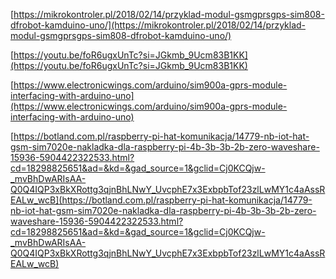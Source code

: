 [https://mikrokontroler.pl/2018/02/14/przyklad-modul-gsmgprsgps-sim808-dfrobot-kamduino-uno/](https://mikrokontroler.pl/2018/02/14/przyklad-modul-gsmgprsgps-sim808-dfrobot-kamduino-uno/)

  

[https://youtu.be/foR6ugxUnTc?si=JGkmb_9Ucm83B1KK](https://youtu.be/foR6ugxUnTc?si=JGkmb_9Ucm83B1KK)

  

[https://www.electronicwings.com/arduino/sim900a-gprs-module-interfacing-with-arduino-uno](https://www.electronicwings.com/arduino/sim900a-gprs-module-interfacing-with-arduino-uno)

  

[https://botland.com.pl/raspberry-pi-hat-komunikacja/14779-nb-iot-hat-gsm-sim7020e-nakladka-dla-raspberry-pi-4b-3b-3b-2b-zero-waveshare-15936-5904422322533.html?cd=18298825651&ad=&kd=&gad_source=1&gclid=Cj0KCQjw-_mvBhDwARIsAA-Q0Q4IQP3xBkXRottg3qjnBhLNwY_UvcphE7x3ExbpbTof23zlLwMY1c4aAssREALw_wcB](https://botland.com.pl/raspberry-pi-hat-komunikacja/14779-nb-iot-hat-gsm-sim7020e-nakladka-dla-raspberry-pi-4b-3b-3b-2b-zero-waveshare-15936-5904422322533.html?cd=18298825651&ad=&kd=&gad_source=1&gclid=Cj0KCQjw-_mvBhDwARIsAA-Q0Q4IQP3xBkXRottg3qjnBhLNwY_UvcphE7x3ExbpbTof23zlLwMY1c4aAssREALw_wcB)